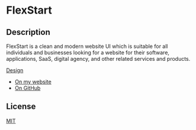 # FlexStart

## Description

FlexStart is a clean and modern website UI which is suitable for all individuals and businesses looking for a website for their software, applications, SaaS, digital agency, and other related services and products.

[Design](https://bootstrapmade.com/demo/templates/FlexStart/)

- [On my website](https://flexstart.iamdanial.com/)
- [On GitHub](https://github.com/DanialZahid/flexstart)

## License

[MIT](LICENSE)

